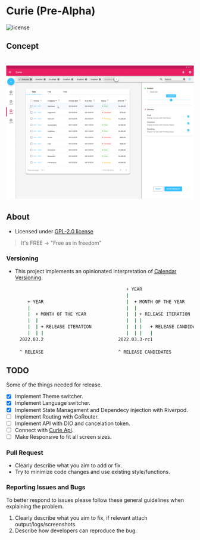 # Curie (Pre-Alpha)

![license](https://img.shields.io/badge/license-GPL--2.0-green.svg)

## Concept

<h1 align="center">
    <img alt="Currie Concept" title="Currie Concept" src=".github/curie_desktop_figma.png" />
</h1>

## About

- Licensed under [GPL-2.0 license](https://opensource.org/licenses/GPL-2.0)

> It's FREE -> "Free as in freedom"

### Versioning

- This project implements an opinionated interpretation of [Calendar Versioning](https://calver.org/).

```bash
                                             + YEAR
                                             |
        + YEAR                               |  + MONTH OF THE YEAR
        |                                    |  |
        |  + MONTH OF THE YEAR               |  | + RELEASE ITERATION
        |  |                                 |  | |
        |  | + RELEASE ITERATION             |  | |   + RELEASE CANDIDATE ITERATION
        |  | |                               |  | |   |
     2022.03.2                            2022.03.3-rc1

     ^ RELEASE                            ^ RELEASE CANDIDATES
```

## TODO

Some of the things needed for release.

- [x] Implement Theme switcher.
- [x] Implement Language switcher.
- [x] Implement State Managament and Dependecy injection with Riverpod.
- [ ] Implement Routing with GoRouter.
- [ ] Implement API with DIO and cancelation token.
- [ ] Connect with [Curie Api](https://github.com/NatanAmorim/curie_api).
- [ ] Make Responsive to fit all screen sizes.

### Pull Request

- Clearly describe what you aim to add or fix.
- Try to minimize code changes and use existing style/functions.

### Reporting Issues and Bugs

To better respond to issues please follow these general guidelines when explaining the problem.

1. Clearly describe what you aim to fix, if relevant attach output/logs/screenshots.
2. Describe how developers can reproduce the bug.
